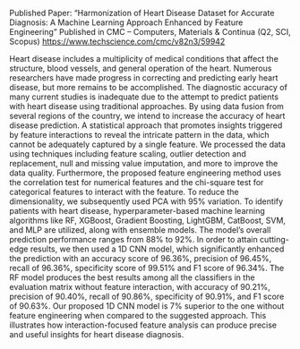 Published Paper: “Harmonization of Heart Disease Dataset for Accurate Diagnosis: A Machine Learning Approach Enhanced by Feature Engineering”
Published in CMC – Computers, Materials & Continua (Q2, SCI, Scopus)
https://www.techscience.com/cmc/v82n3/59942




Heart disease includes a multiplicity of medical conditions that affect the structure, blood vessels, and general operation of the heart. Numerous researchers have made progress in correcting and predicting early heart disease, but more remains to be accomplished. The diagnostic accuracy of many current studies is inadequate due to the attempt to predict patients with heart disease using traditional approaches. By using data fusion from several regions of the country, we intend to increase the accuracy of heart disease prediction. A statistical approach that promotes insights triggered by feature interactions to reveal the intricate pattern in the data, which cannot be adequately captured by a single feature. We processed the data using techniques including feature scaling, outlier detection and replacement, null and missing value imputation, and more to improve the data quality. Furthermore, the proposed feature engineering method uses the correlation test for numerical features and the chi-square test for categorical features to interact with the feature. To reduce the dimensionality, we subsequently used PCA with 95% variation. To identify patients with heart disease, hyperparameter-based machine learning algorithms like RF, XGBoost, Gradient Boosting, LightGBM, CatBoost, SVM, and MLP are utilized, along with ensemble models. The model’s overall prediction performance ranges from 88% to 92%. In order to attain cutting-edge results, we then used a 1D CNN model, which significantly enhanced the prediction with an accuracy score of 96.36%, precision of 96.45%, recall of 96.36%, specificity score of 99.51% and F1 score of 96.34%. The RF model produces the best results among all the classifiers in the evaluation matrix without feature interaction, with accuracy of 90.21%, precision of 90.40%, recall of 90.86%, specificity of 90.91%, and F1 score of 90.63%. Our proposed 1D CNN model is 7% superior to the one without feature engineering when compared to the suggested approach. This illustrates how interaction-focused feature analysis can produce precise and useful insights for heart disease diagnosis.


